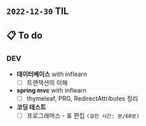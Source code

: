 ## `2022-12-30` TIL

## 📋 To do

### DEV

+ **데이터베이스** with inflearn
  + [ ] 트랜잭션의 이해

+ **spring mvc** with inflearn
  + [ ] thymeleaf, PRG, RedirectAttributes 정리

+ **코딩 테스트**
  + [ ] 프로그래머스 - 표 편집 `(걸린 시간: 분/60분)`